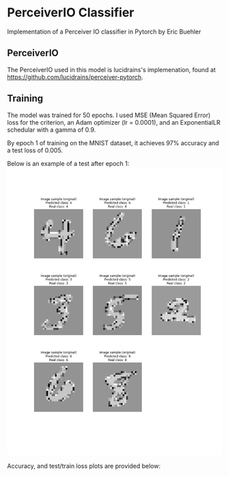 # PerceiverIO Classifier

Implementation of a Perceiver IO classifier in Pytorch by Eric Buehler

## PerceiverIO
The PerceiverIO used in this model is lucidrains's implemenation, found at https://github.com/lucidrains/perceiver-pytorch.

## Training
The model was trained for 50 epochs. I used MSE (Mean Squared Error) loss for the criterion, an Adam optimizer (lr = 0.0001), and an ExponentialLR schedular with a gamma of 0.9.

By epoch 1 of training on the MNIST dataset, it achieves 97% accuracy and a test loss of 0.005.

Below is an example of a test after epoch 1:
![](images/image_epoch_1.png)

Accuracy, and test/train loss plots are provided below:







